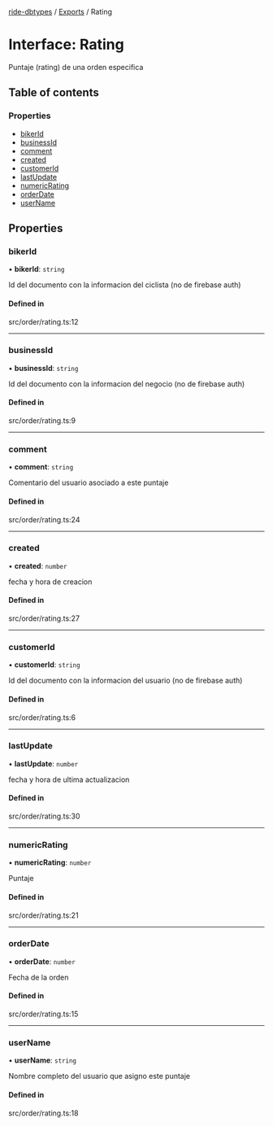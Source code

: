 [ride-dbtypes](../README.md) / [Exports](../modules.md) / Rating

# Interface: Rating

Puntaje (rating) de una orden especifica

## Table of contents

### Properties

- [bikerId](Rating.md#bikerid)
- [businessId](Rating.md#businessid)
- [comment](Rating.md#comment)
- [created](Rating.md#created)
- [customerId](Rating.md#customerid)
- [lastUpdate](Rating.md#lastupdate)
- [numericRating](Rating.md#numericrating)
- [orderDate](Rating.md#orderdate)
- [userName](Rating.md#username)

## Properties

### bikerId

• **bikerId**: `string`

Id del documento con la informacion del ciclista (no de firebase auth)

#### Defined in

src/order/rating.ts:12

___

### businessId

• **businessId**: `string`

Id del documento con la informacion del negocio (no de firebase auth)

#### Defined in

src/order/rating.ts:9

___

### comment

• **comment**: `string`

Comentario del usuario asociado a este puntaje

#### Defined in

src/order/rating.ts:24

___

### created

• **created**: `number`

fecha y hora de creacion

#### Defined in

src/order/rating.ts:27

___

### customerId

• **customerId**: `string`

Id del documento con la informacion del usuario (no de firebase auth)

#### Defined in

src/order/rating.ts:6

___

### lastUpdate

• **lastUpdate**: `number`

fecha y hora de ultima actualizacion

#### Defined in

src/order/rating.ts:30

___

### numericRating

• **numericRating**: `number`

Puntaje

#### Defined in

src/order/rating.ts:21

___

### orderDate

• **orderDate**: `number`

Fecha de la orden

#### Defined in

src/order/rating.ts:15

___

### userName

• **userName**: `string`

Nombre completo del usuario que asigno este puntaje

#### Defined in

src/order/rating.ts:18
